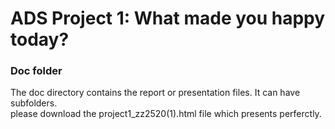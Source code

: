 # ADS Project 1: What made you happy today?
### Doc folder

The doc directory contains the report or presentation files. It can have subfolders.  
please download the project1_zz2520(1).html file which presents perferctly.
